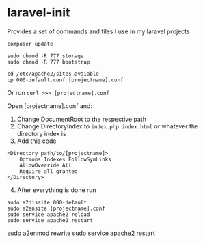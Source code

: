 # laravel-init
Provides a set of commands and files I use in my laravel projects

```
composer update

sudo chmod -R 777 storage
sudo chmod -R 777 bootstrap

```
```
cd /etc/apache2/sites-avaiable
cp 000-default.conf [projectname].conf

```
Or run ` curl >>> [projectname].conf `

Open [projectname].conf and:
1. Change DocumentRoot to the respective path
2. Change DirectoryIndex to `index.php index.html` or whatever the directory index is
3. Add this code
```
<Directory path/to/[projectname]>
	Options Indexes FollowSymLinks
	AllowOverride All
	Require all granted
</Directory>
```
4. After everything is done run 
```
sudo a2dissite 000-default
sudo a2ensite [projectname].conf
sudo service apache2 reload
sudo service apache2 restart
```

sudo a2enmod rewrite
sudo service apache2 restart

```
